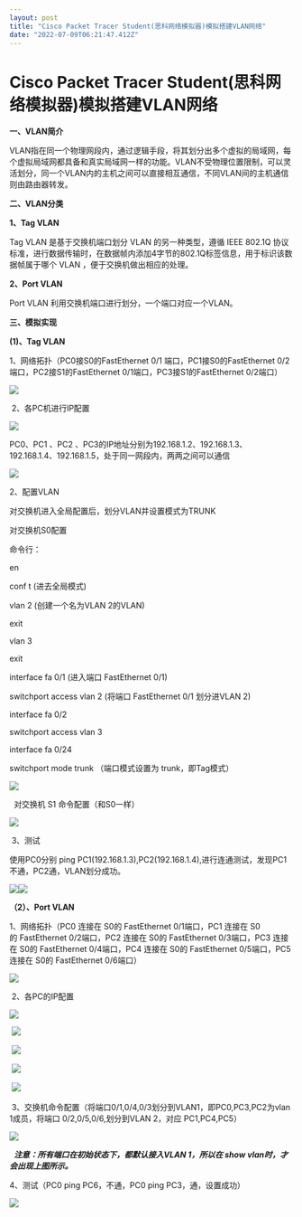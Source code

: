 ```yaml
---
layout: post
title: "Cisco Packet Tracer Student(思科网络模拟器)模拟搭建VLAN网络"
date: "2022-07-09T06:21:47.412Z"
---
```

Cisco Packet Tracer Student(思科网络模拟器)模拟搭建VLAN网络
==============================================

**一、VLAN简介**

VLAN指在同一个物理网段内，通过逻辑手段，将其划分出多个虚拟的局域网，每个虚拟局域网都具备和真实局域网一样的功能。VLAN不受物理位置限制，可以灵活划分，同一个VLAN内的主机之间可以直接相互通信，不同VLAN间的主机通信则由路由器转发。

**二、VLAN分类**

**1、Tag VLAN**

Tag VLAN 是基于交换机端口划分 VLAN 的另一种类型，遵循 IEEE 802.1Q 协议标准，进行数据传输时，在数据帧内添加4字节的802.1Q标签信息，用于标识该数据帧属于哪个 VLAN ，便于交换机做出相应的处理。

**2、Port VLAN**

Port VLAN 利用交换机端口进行划分，一个端口对应一个VLAN。

**三、模拟实现**

**(1)、Tag VLAN**

1、网络拓扑（PC0接S0的FastEthernet 0/1 端口，PC1接S0的FastEthernet 0/2 端口，PC2接S1的FastEthernet 0/1端口，PC3接S1的FastEthernet 0/2端口）

![](https://img2022.cnblogs.com/blog/2891402/202207/2891402-20220709102034879-861505173.png)

 2、各PC机进行IP配置

![](https://img2022.cnblogs.com/blog/2891402/202207/2891402-20220709102101022-336828465.png)

PC0、PC1 、PC2 、PC3的IP地址分别为192.168.1.2、192.168.1.3、192.168.1.4、192.168.1.5，处于同一网段内，两两之间可以通信

![](https://img2022.cnblogs.com/blog/2891402/202207/2891402-20220709102127714-1765130502.png)

2、配置VLAN

对交换机进入全局配置后，划分VLAN并设置模式为TRUNK

对交换机S0配置

命令行：

en

conf t (进去全局模式)

vlan 2 (创建一个名为VLAN 2的VLAN)

exit

vlan 3

exit

interface fa 0/1 (进入端口 FastEthernet 0/1)

switchport access vlan 2 (将端口 FastEthernet 0/1 划分进VLAN 2)

interface fa 0/2

switchport access vlan 3

interface fa 0/24

switchport mode trunk （端口模式设置为 trunk，即Tag模式）

![](https://img2022.cnblogs.com/blog/2891402/202207/2891402-20220709102151751-1281895456.png)

  对交换机 S1 命令配置（和S0一样）

![](https://img2022.cnblogs.com/blog/2891402/202207/2891402-20220709102210235-497093880.png)

 3、测试

使用PC0分别 ping PC1(192.168.1.3),PC2(192.168.1.4),进行连通测试，发现PC1不通，PC2通，VLAN划分成功。

![](https://img2022.cnblogs.com/blog/2891402/202207/2891402-20220709102225791-245730658.png)![](https://img2022.cnblogs.com/blog/2891402/202207/2891402-20220709102236395-461580930.png)

**（2）、Port VLAN**

1、网络拓扑（PC0 连接在 S0的 FastEthernet 0/1端口，PC1 连接在 S0的 FastEthernet 0/2端口，PC2 连接在 S0的 FastEthernet 0/3端口，PC3 连接在 S0的 FastEthernet 0/4端口，PC4 连接在 S0的 FastEthernet 0/5端口，PC5 连接在 S0的 FastEthernet 0/6端口）

![](https://img2022.cnblogs.com/blog/2891402/202207/2891402-20220709102251386-666752064.png)

 2、各PC的IP配置

![](https://img2022.cnblogs.com/blog/2891402/202207/2891402-20220709102342922-1244941675.png)

 ![](https://img2022.cnblogs.com/blog/2891402/202207/2891402-20220709102353015-1357514079.png)

 ![](https://img2022.cnblogs.com/blog/2891402/202207/2891402-20220709102408378-400385854.png)

 ![](https://img2022.cnblogs.com/blog/2891402/202207/2891402-20220709102418294-1322593356.png)

 ![](https://img2022.cnblogs.com/blog/2891402/202207/2891402-20220709102424423-1339004911.png)

 3、交换机命令配置（将端口0/1,0/4,0/3划分到VLAN1，即PC0,PC3,PC2为vlan 1成员，将端口 0/2,0/5,0/6,划分到VLAN 2，对应 PC1,PC4,PC5）

![](https://img2022.cnblogs.com/blog/2891402/202207/2891402-20220709102440962-1859842969.png)

  **_注意：所有端口在初始状态下，都默认接入VLAN 1，所以在 show vlan时，才会出现上图所示。_**

4、测试（PC0 ping PC6，不通，PC0 ping PC3，通，设置成功）

![](https://img2022.cnblogs.com/blog/2891402/202207/2891402-20220709102508676-409179829.png)